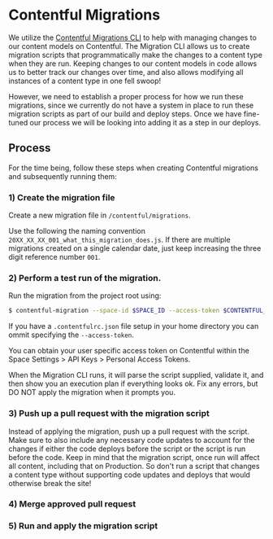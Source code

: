 # Contentful Migrations

We utilize the [Contentful Migrations CLI](https://github.com/contentful/migration-cli) to help with managing changes to our content models on Contentful. The Migration CLI allows us to create migration scripts that programmatically make the changes to a content type when they are run. Keeping changes to our content models in code allows us to better track our changes over time, and also allows modifying all instances of a content type in one fell swoop!

However, we need to establish a proper process for how we run these migrations, since we currently do not have a system in place to run these migration scripts as part of our build and deploy steps. Once we have fine-tuned our process we will be looking into adding it as a step in our deploys.

## Process
For the time being, follow these steps when creating Contentful migrations and subsequently running them:

### 1) Create the migration file
Create a new migration file in `/contentful/migrations`.

Use the following the naming convention `20XX_XX_XX_001_what_this_migration_does.js`. If there are multiple migrations created on a single calendar date, just keep increasing the three digit reference number `001`.

### 2) Perform a test run of the migration.
Run the migration from the project root using:

```bash
$ contentful-migration --space-id $SPACE_ID --access-token $CONTENTFUL_MANAGEMENT_ACCESS_TOKEN contentful/migrations/2018_02_23_001_what_this_migration_does.js
```

If you have a `.contentfulrc.json` file setup in your home directory you can ommit specifying the `--access-token`.

You can obtain your user specific access token on Contentful within the Space Settings > API Keys > Personal Access Tokens.

When the Migration CLI runs, it will parse the script supplied, validate it, and then show you an execution plan if everything looks ok. Fix any errors, but DO NOT apply the migration when it prompts you.

### 3) Push up a pull request with the migration script
Instead of applying the migration, push up a pull request with the script. Make sure to also include any necessary code updates to account for the changes if either the code deploys before the script or the script is run before the code. Keep in mind that the migration script, once run will affect all content, including that on Production. So don't run a script that changes a content type without supporting code updates and deploys that would otherwise break the site!

### 4) Merge approved pull request

### 5) Run and apply the migration script

